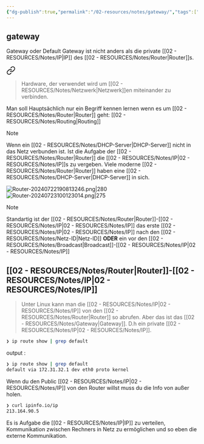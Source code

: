 ```yaml
---
{"dg-publish":true,"permalink":"/02-resources/notes/gateway/","tags":["netzwerk/gateway"],"noteIcon":"","updated":"2024-10-20T13:34:40.000+02:00"}
---
```


## gateway 

Gateway oder Default Gateway ist nicht anders als die private [[02 - RESOURCES/Notes/IP\|IP]]  des [[02 - RESOURCES/Notes/Router\|Router]]s.

<div class="transclusion internal-embed is-loaded"><a class="markdown-embed-link" href="/02-resources/notes/router/" aria-label="Open link"><svg xmlns="http://www.w3.org/2000/svg" width="24" height="24" viewBox="0 0 24 24" fill="none" stroke="currentColor" stroke-width="2" stroke-linecap="round" stroke-linejoin="round" class="svg-icon lucide-link"><path d="M10 13a5 5 0 0 0 7.54.54l3-3a5 5 0 0 0-7.07-7.07l-1.72 1.71"></path><path d="M14 11a5 5 0 0 0-7.54-.54l-3 3a5 5 0 0 0 7.07 7.07l1.71-1.71"></path></svg></a><div class="markdown-embed">




>Hardware, der verwendet wird um [[02 - RESOURCES/Notes/Netzwerk\|Netzwerk]]en miteinander  zu verbinden.

Man soll Hauptsächlich nur ein Begriff kennen lernen wenn es um [[02 - RESOURCES/Notes/Router\|Router]] geht: [[02 - RESOURCES/Notes/Routing\|Routing]]

>[!note] 
>Wenn ein [[02 - RESOURCES/Notes/DHCP-Server\|DHCP-Server]] nicht in das Netz verbunden ist. Ist die Aufgabe der [[02 - RESOURCES/Notes/Router\|Router]] die [[02 - RESOURCES/Notes/IP\|02 - RESOURCES/Notes/IP]]s zu vergeben. Viele moderne [[02 - RESOURCES/Notes/Router\|Router]] haben eine [[02 - RESOURCES/Notes/DHCP-Server\|DHCP-Server]] in sich.

![Router-20240722190813246.png|280](/img/user/02%20-%20RESOURCES/Files/IMG/Router-20240722190813246.png)![Router-20240723100123014.png|275](/img/user/02%20-%20RESOURCES/Files/IMG/Router-20240723100123014.png)
>[!note] 
>Standartig ist der [[02 - RESOURCES/Notes/Router\|Router]]-[[02 - RESOURCES/Notes/IP\|02 - RESOURCES/Notes/IP]] das erste [[02 - RESOURCES/Notes/IP\|02 - RESOURCES/Notes/IP]] nach den [[02 - RESOURCES/Notes/Netz-ID\|Netz-ID]] **ODER** ein vor den [[02 - RESOURCES/Notes/Broadcast\|Broadcast]]-[[02 - RESOURCES/Notes/IP\|02 - RESOURCES/Notes/IP]]


## [[02 - RESOURCES/Notes/Router\|Router]]-[[02 - RESOURCES/Notes/IP\|02 - RESOURCES/Notes/IP]] 
>Unter Linux kann man die [[02 - RESOURCES/Notes/IP\|02 - RESOURCES/Notes/IP]] von den [[02 - RESOURCES/Notes/Router\|Router]] so abrufen.
>Aber das ist das [[02 - RESOURCES/Notes/Gateway\|Gateway]]. D.h ein private [[02 - RESOURCES/Notes/IP\|02 - RESOURCES/Notes/IP]].
```bash
❯ ip route show | grep default
```
output :
```bash
❯ ip route show | grep default
default via 172.31.32.1 dev eth0 proto kernel
```

Wenn du den Public [[02 - RESOURCES/Notes/IP\|02 - RESOURCES/Notes/IP]] von den Router willst muss du die Info von außer holen.
```bash
❯ curl ipinfo.io/ip
213.164.90.5
```


</div></div>

Es is Aufgabe die [[02 - RESOURCES/Notes/IP\|IP]] zu verteilen, Kommunikation zwischen Rechners in Netz zu ermöglichen und so eben die externe Kommunikation. 